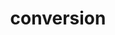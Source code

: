 ---
layout: recommendation
parent: DNA
title: conversion
definition: 
    Word1: Lorem ipsum dolor sit amet, consectetur adipisicing elit. Accusamus, ipsum.
    Word 2: Lorem ipsum dolor sit amet, consectetur adipisicing elit. Distinctio optio ipsum sunt voluptate! Nihil tempora quo, quas, facere vero culpa amet aliquid soluta accusantium eum ut dignissimos dolor ullam. Inventore.
discussion:
    Question1: Lorem ipsum dolor sit amet, consectetur adipisicing elit. Cum, ipsam.
    Q2: Lorem ipsum dolor sit amet, consectetur adipisicing elit. Quis animi soluta repellendus, dolores tempora sequi. Laboriosam nesciunt tempore, voluptatibus obcaecati ex.
    Q3: Lorem ipsum dolor sit.
---